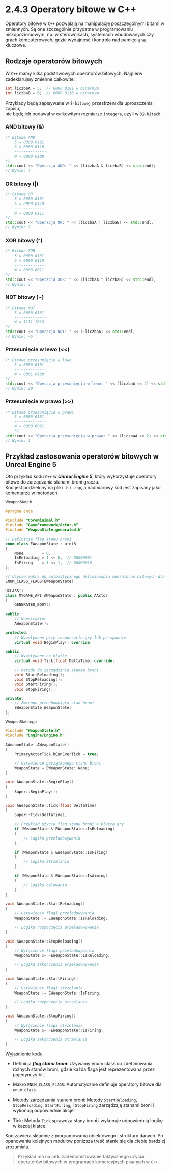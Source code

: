 # 2.4.3 Operatory bitowe w C++

Operatory bitowe w `C++` pozwalają na manipulację poszczególnymi bitami w zmiennych. Są one szczególnie przydatne w programowaniu niskopoziomowym, np. w sterownikach, systemach wbudowanych czy grach komputerowych, gdzie wydajność i kontrola nad pamięcią są kluczowe.

## Rodzaje operatorów bitowych

W `C++` mamy kilka podstawowych operatorów bitowych. Najpierw zadeklarujmy zmienne całkowite:

```cpp
int liczbaA = 5;  // 0000 0101 w binarnym
int liczbaB = 6;  // 0000 0110 w binarnym
```

Przykłady będą zapisywane w `8-bitowej` przestrzeni dla uproszczenia zapisu,  
nie będę ich podawał w całkowitym rozmiarze `integera`, czyli w `32-bitach`.

### AND bitowy (&)
```cpp
/* Bitowe AND
	5 = 0000 0101
	6 = 0000 0110
	--------------
	W = 0000 0100
*/
std::cout << "Operacja AND: " << (liczbaA & liczbaB) << std::endl;
// Wynik: 4
```

### OR bitowy (|)

```cpp
/* Bitowe OR
	5 = 0000 0101
	6 = 0000 0110
	--------------
	W = 0000 0111
*/
std::cout << "Operacja OR: " << (liczbaA | liczbaB) << std::endl;
// Wynik: 7
```

### XOR bitowy (^)

```cpp
/* Bitowe XOR
	5 = 0000 0101
	6 = 0000 0110
	--------------
	W = 0000 0011
*/
std::cout << "Operacja XOR: " << (liczbaA ^ liczbaB) << std::endl;
// Wynik: 3
```

### NOT bitowy (~)

```cpp
/* Bitowe NOT
	5 = 0000 0101
	--------------
	W = 1111 1010
*/
std::cout << "Operacja NOT: " << (~liczbaA) << std::endl;
// Wynik: -6
```

### Przesunięcie w lewo (<<)

```cpp
/* Bitowe przesunięcie w lewo
	5 = 0000 0101
	--------------
	W = 0001 0100
*/
std::cout << "Operacja przesunięcia w lewo: " << (liczbaA << 2) << std::endl;
// Wynik: 20
```

### Przesunięcie w prawo (>>)

```cpp
/* Bitowe przesunięcie w prawo
	5 = 0000 0101
	--------------
	W = 0000 0001
	*/
std::cout << "Operacja przesunięcia w prawo: " << (liczbaA >> 2) << std::endl;
// Wynik: 1
```

## Przykład zastosowania operatorów bitowych w Unreal Engine 5

Oto przykład kodu `C++` w __*Unreal Engine 5*__, który wykorzystuje operatory bitowe do zarządzania stanami broni gracza.  
Kod jest podzielony na pliki `.h` i `.cpp`, a nadmiarowy kod jest zapisany jako komentarze w metodach.

<small>WeaponState.h</small>

```cpp
#pragma once

#include "CoreMinimal.h"
#include "GameFramework/Actor.h"
#include "WeaponState.generated.h"

// Definicja flag stanu broni
enum class EWeaponState : uint8
{
    None        = 0,
    IsReloading = 1 << 0,  // 00000001
    IsFiring    = 1 << 1,  // 00000010
};

// Użycie makra do automatycznego definiowania operatorów bitowych dla enum class
ENUM_CLASS_FLAGS(EWeaponState)

UCLASS()
class MYGAME_API AWeaponState : public AActor
{
    GENERATED_BODY()

public:
    // Konstruktor
    AWeaponState();

protected:
    // Wywoływane przy rozpoczęciu gry lub po spawnie
    virtual void BeginPlay() override;

public:
    // Wywoływane co klatkę
    virtual void Tick(float DeltaTime) override;

    // Metody do zarządzania stanem broni
    void StartReloading();
    void StopReloading();
    void StartFiring();
    void StopFiring();

private:
    // Zmienna przechowująca stan broni
    EWeaponState WeaponState;
};
```

<small>WeaponState.cpp</small>

```cpp
#include "WeaponState.h"
#include "Engine/Engine.h"

AWeaponState::AWeaponState()
{
    PrimaryActorTick.bCanEverTick = true;

    // Ustawienie początkowego stanu broni
    WeaponState = EWeaponState::None;
}

void AWeaponState::BeginPlay()
{
    Super::BeginPlay();
}

void AWeaponState::Tick(float DeltaTime)
{
    Super::Tick(DeltaTime);

    // Przykład użycia flag stanu broni w klatce gry
    if (WeaponState & EWeaponState::IsReloading)
    {
        // Logika przeładowywania
    }

    if (WeaponState & EWeaponState::IsFiring)
    {
        // Logika strzelania
    }

    if (WeaponState & EWeaponState::IsAiming)
    {
        // Logika celowania
    }
}

void AWeaponState::StartReloading()
{
    // Ustawienie flagi przeładowywania
    WeaponState |= EWeaponState::IsReloading;

    // Logika rozpoczęcia przeładowywania
}

void AWeaponState::StopReloading()
{
    // Wyłączenie flagi przeładowywania
    WeaponState &= ~EWeaponState::IsReloading;

    // Logika zakończenia przeładowywania
}

void AWeaponState::StartFiring()
{
    // Ustawienie flagi strzelania
    WeaponState |= EWeaponState::IsFiring;

    // Logika rozpoczęcia strzelania
}

void AWeaponState::StopFiring()
{
    // Wyłączenie flagi strzelania
    WeaponState &= ~EWeaponState::IsFiring;

    // Logika zakończenia strzelania
}
```

Wyjaśnienie kodu

- Definicja __*flag stanu broni*__: Używamy enum class do zdefiniowania różnych stanów broni, gdzie każda flaga jest reprezentowana przez pojedynczy bit.

- Makro `ENUM_CLASS_FLAGS`: Automatycznie definiuje operatory bitowe dla `enum class`.

- Metody zarządzania stanem broni: Metody `StartReloading`, `StopReloading`, `StartFiring`, i `StopFiring` zarządzają stanami broni i wykonują odpowiednie akcje.

- Tick: Metoda `Tick` sprawdza stany broni i wykonuje odpowiednią logikę w każdej klatce.

Kod zawiera składnię z programowania obiektowego i struktury danych. Po opanowaniu kolejnych modułów poniższa treść stanie się dla ciebie bardziej zrozumiała.  
> Przykład ma na celu zademonstrowanie faktycznego użycia operatorów bitowych w programach komercyjnych pisanych w `C++`.